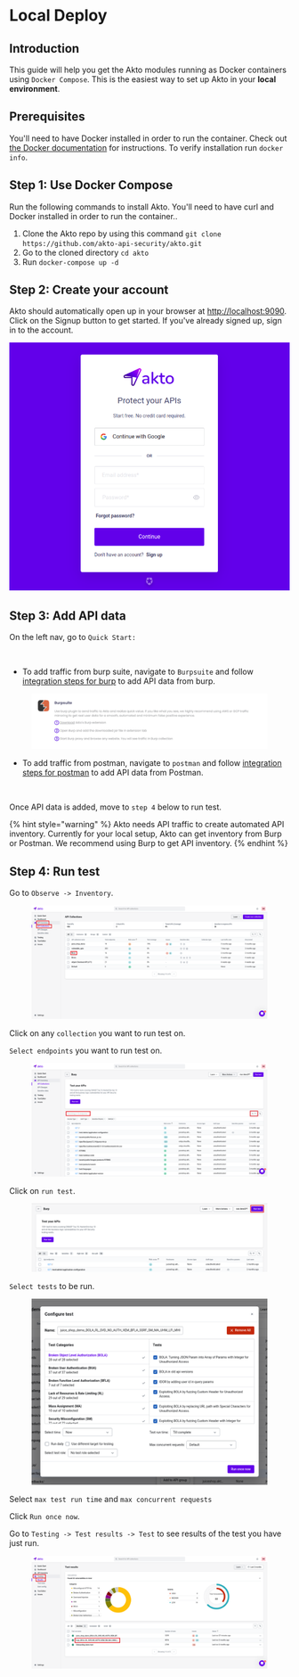 # Local Deploy

## **Introduction**

This guide will help you get the Akto modules running as Docker containers using `Docker Compose`. This is the easiest way to set up Akto in your **local environment**.

## Prerequisites

You'll need to have Docker installed in order to run the container. Check out [the Docker documentation](https://docs.docker.com/install/) for instructions. To verify installation run `docker info`.

## Step 1: Use Docker Compose

Run the following commands to install Akto. You'll need to have curl and Docker installed in order to run the container..

1. Clone the Akto repo by using this command `git clone https://github.com/akto-api-security/akto.git`
2. Go to the cloned directory `cd akto`
3. Run `docker-compose up -d`

## Step 2: Create your account

Akto should automatically open up in your browser at [http://localhost:9090](http://localhost:9090). Click on the Signup button to get started. If you've already signed up, sign in to the account.

![](<../.gitbook/assets/Screen Shot 2023-01-10 at 3.48.28 PM.png>)

## Step 3: Add API data

On the left nav, go to `Quick Start:`

<figure><img src="../.gitbook/assets/Frame 11 (1).png" alt=""><figcaption></figcaption></figure>

* To add traffic from burp suite, navigate to `Burpsuite` and follow[ integration steps for burp](../traffic-connections/burp-suite.md) to add API data from burp.

<figure><img src="../.gitbook/assets/Screenshot 2023-01-26 at 3.32.50 PM (1).png" alt=""><figcaption></figcaption></figure>

* To add traffic from postman, navigate to `postman` and follow [integration steps for postman](../traffic-connections/postman.md) to add API data from Postman.

<figure><img src="../.gitbook/assets/Screen Shot 2023-01-10 at 5.12.55 PM (1).png" alt=""><figcaption></figcaption></figure>

Once API data is added, move to `step 4` below to run test.

{% hint style="warning" %}
Akto needs API traffic to create automated API inventory. Currently for your local setup, Akto can get inventory from Burp or Postman. We recommend using Burp to get API inventory.
{% endhint %}

## Step 4: Run test

Go to `Observe -> Inventory`.

<figure><img src="../.gitbook/assets/Frame 20 (2).png" alt=""><figcaption></figcaption></figure>

Click on any `collection` you want to run test on.

`Select endpoints` you want to run test on.

<figure><img src="../.gitbook/assets/Frame 21 (1).png" alt=""><figcaption></figcaption></figure>

Click on `run test`.

<figure><img src="../.gitbook/assets/Frame 22 (1).png" alt=""><figcaption></figcaption></figure>

`Select tests` to be run.

<figure><img src="../.gitbook/assets/Screen Shot 2023-01-10 at 5.26 1.png" alt=""><figcaption></figcaption></figure>

Select `max test run time` and `max concurrent requests`

Click `Run once now`.

Go to `Testing -> Test results -> Test` to see results of the test you have just run.

<figure><img src="../.gitbook/assets/Frame 23 (1).png" alt=""><figcaption></figcaption></figure>
